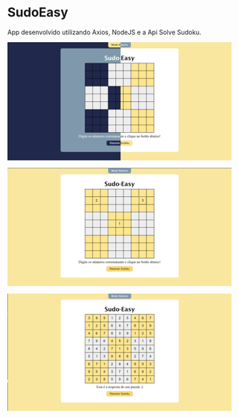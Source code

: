 # SudoEasy
App desenvolvido utilizando Axios, NodeJS e a Api Solve Sudoku.

![alt text](https://github.com/Flaviogameover/sudoku-solver/blob/master/sudoEasy.png?raw=true)

![alt text](https://github.com/Flaviogameover/sudoku-solver/blob/master/sudoEasy2.png?raw=true)

![alt text](https://github.com/Flaviogameover/sudoku-solver/blob/master/sudoEasy3.png?raw=true)
